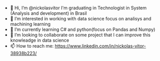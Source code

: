 - 👋 Hi, I’m @nickolasvitor
I'm graduating in Technologist in System (Analysis and development) in Brasil
- 👀 I’m interested in working with data science focus on analisys and  machining learning
- 🌱 I’m currently learning C# and python(focus on Pandas and Numpy)
- 💞️ I’m looking to collaborate on some project that I can improve this knowleadge in data science
- 📫 How to reach me: https://www.linkedin.com/in/nickolas-vitor-38938b223/


<!---
nickolasvitor/nickolasvitor is a ✨ special ✨ repository because its `README.md` (this file) appears on your GitHub profile.
You can click the Preview link to take a look at your changes.
--->
